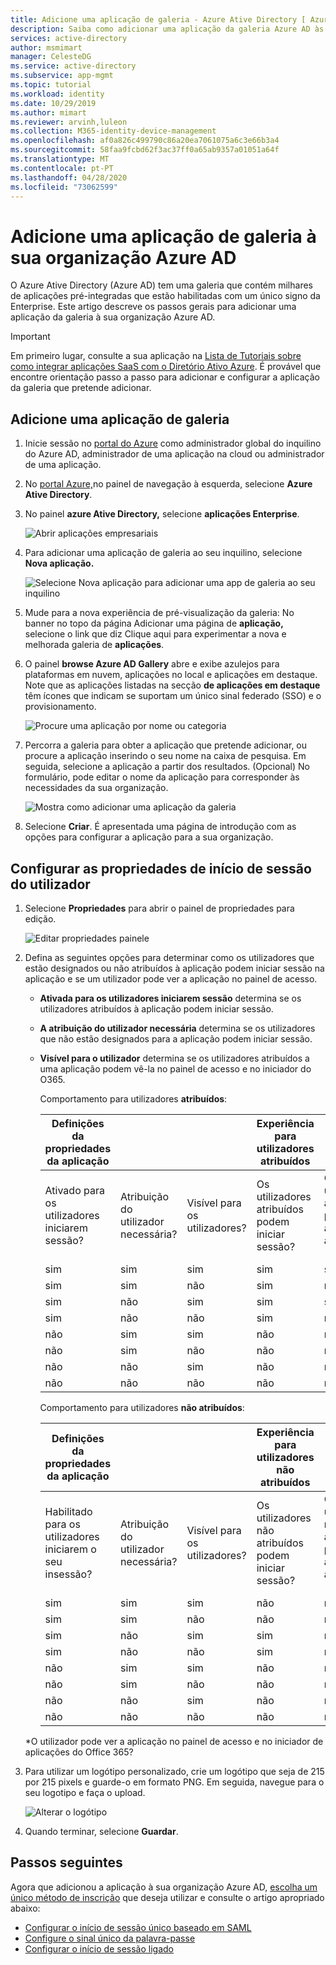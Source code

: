 ```yaml
---
title: Adicione uma aplicação de galeria - Azure Ative Directory [ Azure Ative Directory ] Microsoft Docs
description: Saiba como adicionar uma aplicação da galeria Azure AD às suas aplicações empresariais Azure.
services: active-directory
author: msmimart
manager: CelesteDG
ms.service: active-directory
ms.subservice: app-mgmt
ms.topic: tutorial
ms.workload: identity
ms.date: 10/29/2019
ms.author: mimart
ms.reviewer: arvinh,luleon
ms.collection: M365-identity-device-management
ms.openlocfilehash: af0a826c499790c86a20ea7061075a6c3e66b3a4
ms.sourcegitcommit: 58faa9fcbd62f3ac37ff0a65ab9357a01051a64f
ms.translationtype: MT
ms.contentlocale: pt-PT
ms.lasthandoff: 04/28/2020
ms.locfileid: "73062599"
---
```

# <a name="add-a-gallery-app-to-your-azure-ad-organization"></a>Adicione uma aplicação de galeria à sua organização Azure AD

O Azure Ative Directory (Azure AD) tem uma galeria que contém milhares de aplicações pré-integradas que estão habilitadas com um único signo da Enterprise. Este artigo descreve os passos gerais para adicionar uma aplicação da galeria à sua organização Azure AD.

> [!IMPORTANT]
> Em primeiro lugar, consulte a sua aplicação na [Lista de Tutoriais sobre como integrar aplicações SaaS com o Diretório Ativo Azure](https://azure.microsoft.com/documentation/articles/active-directory-saas-tutorial-list/). É provável que encontre orientação passo a passo para adicionar e configurar a aplicação da galeria que pretende adicionar.

## <a name="add-a-gallery-application"></a>Adicione uma aplicação de galeria

1. Inicie sessão no [portal do Azure](https://portal.azure.com) como administrador global do inquilino do Azure AD, administrador de uma aplicação na cloud ou administrador de uma aplicação.

1. No [portal Azure,](https://portal.azure.com)no painel de navegação à esquerda, selecione **Azure Ative Directory**.

1. No painel **azure Ative Directory,** selecione **aplicações Enterprise**.

    ![Abrir aplicações empresariais](media/add-gallery-app/open-enterprise-apps.png)


3. Para adicionar uma aplicação de galeria ao seu inquilino, selecione **Nova aplicação.**

    ![Selecione Nova aplicação para adicionar uma app de galeria ao seu inquilino](media/add-gallery-app/new-application.png)

 4. Mude para a nova experiência de pré-visualização da galeria: No banner no topo da página Adicionar uma página de **aplicação,** selecione o link que diz Clique aqui para experimentar a nova e melhorada galeria de **aplicações**.

5. O painel **browse Azure AD Gallery** abre e exibe azulejos para plataformas em nuvem, aplicações no local e aplicações em destaque. Note que as aplicações listadas na secção **de aplicações em destaque** têm ícones que indicam se suportam um único sinal federado (SSO) e o provisionamento.

    ![Procure uma aplicação por nome ou categoria](media/add-gallery-app/browse-gallery.png)

6. Percorra a galeria para obter a aplicação que pretende adicionar, ou procure a aplicação inserindo o seu nome na caixa de pesquisa. Em seguida, selecione a aplicação a partir dos resultados. (Opcional) No formulário, pode editar o nome da aplicação para corresponder às necessidades da sua organização.

    ![Mostra como adicionar uma aplicação da galeria](media/add-gallery-app/create-application.png)

7. Selecione **Criar**. É apresentada uma página de introdução com as opções para configurar a aplicação para a sua organização.

## <a name="configure-user-sign-in-properties"></a>Configurar as propriedades de início de sessão do utilizador

1. Selecione **Propriedades** para abrir o painel de propriedades para edição.

    ![Editar propriedades painele](media/add-gallery-app/edit-properties.png)

1. Defina as seguintes opções para determinar como os utilizadores que estão designados ou não atribuídos à aplicação podem iniciar sessão na aplicação e se um utilizador pode ver a aplicação no painel de acesso.

    - **Ativada para os utilizadores iniciarem sessão** determina se os utilizadores atribuídos à aplicação podem iniciar sessão.
    - **A atribuição do utilizador necessária** determina se os utilizadores que não estão designados para a aplicação podem iniciar sessão.
    - **Visível para o utilizador** determina se os utilizadores atribuídos a uma aplicação podem vê-la no painel de acesso e no iniciador do O365.

      Comportamento para utilizadores **atribuídos**:

       | Definições da propriedades da aplicação | | | Experiência para utilizadores atribuídos | |
       |---|---|---|---|---|
       | Ativado para os utilizadores iniciarem sessão? | Atribuição do utilizador necessária? | Visível para os utilizadores? | Os utilizadores atribuídos podem iniciar sessão? | Os utilizadores atribuídos podem ver a aplicação?* |
       | sim | sim | sim | sim | sim  |
       | sim | sim | não  | sim | não   |
       | sim | não  | sim | sim | sim  |
       | sim | não  | não  | sim | não   |
       | não  | sim | sim | não  | não   |
       | não  | sim | não  | não  | não   |
       | não  | não  | sim | não  | não   |
       | não  | não  | não  | não  | não   |

      Comportamento para utilizadores **não atribuídos**:

       | Definições da propriedades da aplicação | | | Experiência para utilizadores não atribuídos | |
       |---|---|---|---|---|
       | Habilitado para os utilizadores iniciarem o seu insessão? | Atribuição do utilizador necessária? | Visível para os utilizadores? | Os utilizadores não atribuídos podem iniciar sessão? | Os utilizadores não atribuídos podem ver a aplicação?* |
       | sim | sim | sim | não  | não   |
       | sim | sim | não  | não  | não   |
       | sim | não  | sim | sim | não   |
       | sim | não  | não  | sim | não   |
       | não  | sim | sim | não  | não   |
       | não  | sim | não  | não  | não   |
       | não  | não  | sim | não  | não   |
       | não  | não  | não  | não  | não   |

     *O utilizador pode ver a aplicação no painel de acesso e no iniciador de aplicações do Office 365?

1. Para utilizar um logótipo personalizado, crie um logótipo que seja de 215 por 215 pixels e guarde-o em formato PNG. Em seguida, navegue para o seu logotipo e faça o upload.

    ![Alterar o logótipo](media/add-gallery-app/change-logo.png)

1. Quando terminar, selecione **Guardar**.

## <a name="next-steps"></a>Passos seguintes

Agora que adicionou a aplicação à sua organização Azure AD, [escolha um único método de inscrição](what-is-single-sign-on.md#choosing-a-single-sign-on-method) que deseja utilizar e consulte o artigo apropriado abaixo:

- [Configurar o início de sessão único baseado em SAML](configure-single-sign-on-non-gallery-applications.md)
- [Configure o sinal único da palavra-passe](configure-password-single-sign-on-non-gallery-applications.md)
- [Configurar o início de sessão ligado](configure-linked-sign-on.md)

